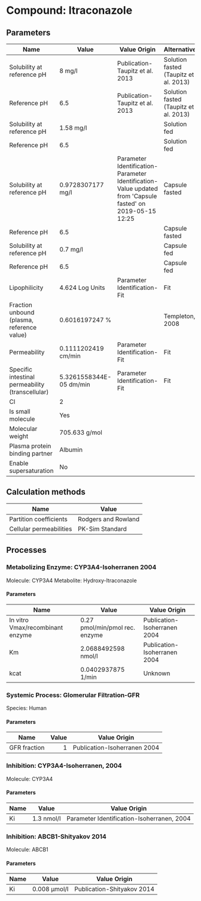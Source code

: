 # Compound: Itraconazole

## Parameters

Name                                             | Value                   | Value Origin                                                                                              | Alternative                           | Default |
------------------------------------------------ | ----------------------- | --------------------------------------------------------------------------------------------------------- | ------------------------------------- | ------- |
Solubility at reference pH                       | 8 mg/l                  | Publication-Taupitz et al. 2013                                                                           | Solution fasted (Taupitz et al. 2013) | True    |
Reference pH                                     | 6.5                     | Publication-Taupitz et al. 2013                                                                           | Solution fasted (Taupitz et al. 2013) | True    |
Solubility at reference pH                       | 1.58 mg/l               |                                                                                                           | Solution fed                          | False   |
Reference pH                                     | 6.5                     |                                                                                                           | Solution fed                          | False   |
Solubility at reference pH                       | 0.9728307177 mg/l       | Parameter Identification-Parameter Identification-Value updated from 'Capsule fasted' on 2019-05-15 12:25 | Capsule fasted                        | False   |
Reference pH                                     | 6.5                     |                                                                                                           | Capsule fasted                        | False   |
Solubility at reference pH                       | 0.7 mg/l                |                                                                                                           | Capsule fed                           | False   |
Reference pH                                     | 6.5                     |                                                                                                           | Capsule fed                           | False   |
Lipophilicity                                    | 4.624 Log Units         | Parameter Identification-Fit                                                                              | Fit                                   | True    |
Fraction unbound (plasma, reference value)       | 0.6016197247 %          |                                                                                                           | Templeton, 2008                       | True    |
Permeability                                     | 0.1111202419 cm/min     | Parameter Identification-Fit                                                                              | Fit                                   | False   |
Specific intestinal permeability (transcellular) | 5.3261558344E-05 dm/min | Parameter Identification-Fit                                                                              | Fit                                   | True    |
Cl                                               | 2                       |                                                                                                           |                                       |         |
Is small molecule                                | Yes                     |                                                                                                           |                                       |         |
Molecular weight                                 | 705.633 g/mol           |                                                                                                           |                                       |         |
Plasma protein binding partner                   | Albumin                 |                                                                                                           |                                       |         |
Enable supersaturation                           | No                      |                                                                                                           |                                       |         |
## Calculation methods

Name                    | Value               |
----------------------- | ------------------- |
Partition coefficients  | Rodgers and Rowland |
Cellular permeabilities | PK-Sim Standard     |
## Processes

### Metabolizing Enzyme: CYP3A4-Isoherranen 2004

Molecule: CYP3A4
Metabolite: Hydroxy-Itraconazole
#### Parameters

Name                             | Value                          | Value Origin                 |
-------------------------------- | ------------------------------ | ---------------------------- |
In vitro Vmax/recombinant enzyme | 0.27 pmol/min/pmol rec. enzyme | Publication-Isoherranen 2004 |
Km                               | 2.0688492598 nmol/l            | Publication-Isoherranen 2004 |
kcat                             | 0.0402937875 1/min             | Unknown                      |
### Systemic Process: Glomerular Filtration-GFR

Species: Human
#### Parameters

Name         | Value | Value Origin                 |
------------ | -----:| ---------------------------- |
GFR fraction |     1 | Publication-Isoherranen 2004 |
### Inhibition: CYP3A4-Isoherranen, 2004

Molecule: CYP3A4
#### Parameters

Name | Value      | Value Origin                               |
---- | ---------- | ------------------------------------------ |
Ki   | 1.3 nmol/l | Parameter Identification-Isoherranen, 2004 |
### Inhibition: ABCB1-Shityakov 2014

Molecule: ABCB1
#### Parameters

Name | Value        | Value Origin               |
---- | ------------ | -------------------------- |
Ki   | 0.008 µmol/l | Publication-Shityakov 2014 |
